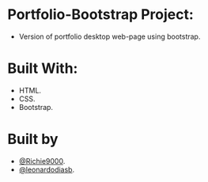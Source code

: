 # Portfolio-Bootstrap Project:
 - Version of portfolio desktop web-page using bootstrap.

# Built With:
 - HTML.
 - CSS.
 - Bootstrap.

# Built by
 - [@Richie9000](https://github.com/Richie9000).
 - [@leonardodiasb](https://github.com/leonardodiasb).
